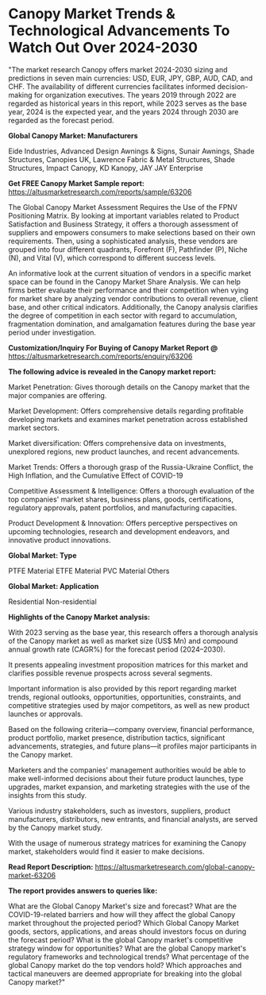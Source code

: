 <h1>Canopy Market Trends & Technological Advancements To Watch Out Over 2024-2030</h1>

"The market research Canopy offers market 2024-2030 sizing and predictions in seven main currencies: USD, EUR, JPY, GBP, AUD, CAD, and CHF. The availability of different currencies facilitates informed decision-making for organization executives. The years 2019 through 2022 are regarded as historical years in this report, while 2023 serves as the base year, 2024 is the expected year, and the years 2024 through 2030 are regarded as the forecast period.

<b>Global Canopy Market: Manufacturers</b>

Eide Industries, Advanced Design Awnings & Signs, Sunair Awnings, Shade Structures, Canopies UK, Lawrence Fabric & Metal Structures, Shade Structures, Impact Canopy, KD Kanopy, JAY JAY Enterprise

<b>Get FREE Canopy Market Sample report:</b> <a href="https://altusmarketresearch.com/reports/sample/63206">https://altusmarketresearch.com/reports/sample/63206</a>

The Global Canopy Market Assessment Requires the Use of the FPNV Positioning Matrix. By looking at important variables related to Product Satisfaction and Business Strategy, it offers a thorough assessment of suppliers and empowers consumers to make selections based on their own requirements. Then, using a sophisticated analysis, these vendors are grouped into four different quadrants, Forefront (F), Pathfinder (P), Niche (N), and Vital (V), which correspond to different success levels.

An informative look at the current situation of vendors in a specific market space can be found in the Canopy Market Share Analysis. We can help firms better evaluate their performance and their competition when vying for market share by analyzing vendor contributions to overall revenue, client base, and other critical indicators. Additionally, the Canopy analysis clarifies the degree of competition in each sector with regard to accumulation, fragmentation domination, and amalgamation features during the base year period under investigation.

<b>Customization/Inquiry For Buying of Canopy Market Report @</b> <a href="https://altusmarketresearch.com/reports/enquiry/63206">https://altusmarketresearch.com/reports/enquiry/63206</a>

<b>The following advice is revealed in the Canopy market report:</b>

Market Penetration: Gives thorough details on the Canopy market that the major companies are offering.

Market Development: Offers comprehensive details regarding profitable developing markets and examines market penetration across established market sectors.

Market diversification: Offers comprehensive data on investments, unexplored regions, new product launches, and recent advancements.

Market Trends: Offers a thorough grasp of the Russia-Ukraine Conflict, the High Inflation, and the Cumulative Effect of COVID-19

Competitive Assessment & Intelligence: Offers a thorough evaluation of the top companies' market shares, business plans, goods, certifications, regulatory approvals, patent portfolios, and manufacturing capacities.

Product Development & Innovation: Offers perceptive perspectives on upcoming technologies, research and development endeavors, and innovative product innovations.

<b>Global Market: Type</b>

PTFE Material
ETFE Material
PVC Material
Others

<b>Global Market: Application</b>

Residential
Non-residential


<b>Highlights of the Canopy Market analysis:</b>

With 2023 serving as the base year, this research offers a thorough analysis of the Canopy market as well as market size (US$ Mn) and compound annual growth rate (CAGR%) for the forecast period (2024–2030).

It presents appealing investment proposition matrices for this market and clarifies possible revenue prospects across several segments.

Important information is also provided by this report regarding market trends, regional outlooks, opportunities, opportunities, constraints, and competitive strategies used by major competitors, as well as new product launches or approvals.

Based on the following criteria—company overview, financial performance, product portfolio, market presence, distribution tactics, significant advancements, strategies, and future plans—it profiles major participants in the Canopy market.

Marketers and the companies' management authorities would be able to make well-informed decisions about their future product launches, type upgrades, market expansion, and marketing strategies with the use of the insights from this study.

Various industry stakeholders, such as investors, suppliers, product manufacturers, distributors, new entrants, and financial analysts, are served by the Canopy market study.

With the usage of numerous strategy matrices for examining the Canopy market, stakeholders would find it easier to make decisions.

<b>Read Report Description:</b> <a href="https://altusmarketresearch.com/global-canopy-market-63206">https://altusmarketresearch.com/global-canopy-market-63206</a>

<b>The report provides answers to queries like:</b>

What are the Global Canopy Market's size and forecast?
What are the COVID-19-related barriers and how will they affect the global Canopy market throughout the projected period?
Which Global Canopy Market goods, sectors, applications, and areas should investors focus on during the forecast period?
What is the global Canopy market's competitive strategy window for opportunities?
What are the global Canopy market's regulatory frameworks and technological trends?
What percentage of the global Canopy market do the top vendors hold?
Which approaches and tactical maneuvers are deemed appropriate for breaking into the global Canopy market?"
